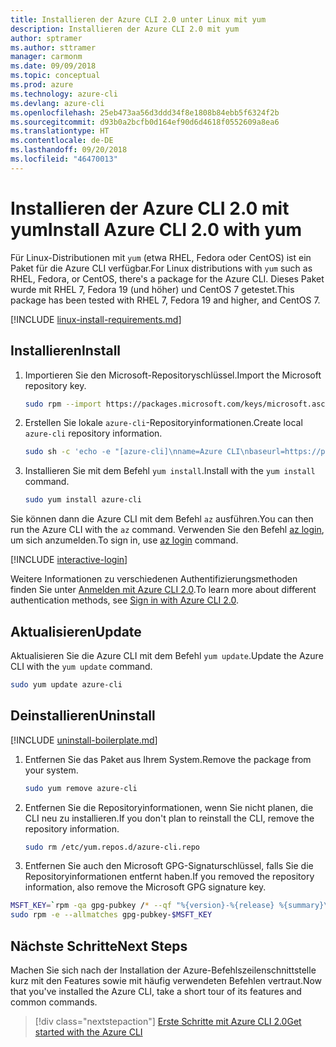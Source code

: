 ```yaml
---
title: Installieren der Azure CLI 2.0 unter Linux mit yum
description: Installieren der Azure CLI 2.0 mit yum
author: sptramer
ms.author: sttramer
manager: carmonm
ms.date: 09/09/2018
ms.topic: conceptual
ms.prod: azure
ms.technology: azure-cli
ms.devlang: azure-cli
ms.openlocfilehash: 25eb473aa56d3ddd34f8e1808b84ebb5f6324f2b
ms.sourcegitcommit: d93b0a2bcfb0d164ef90d6d4618f0552609a8ea6
ms.translationtype: HT
ms.contentlocale: de-DE
ms.lasthandoff: 09/20/2018
ms.locfileid: "46470013"
---
```

# <a name="install-azure-cli-20-with-yum"></a><span data-ttu-id="33995-103">Installieren der Azure CLI 2.0 mit yum</span><span class="sxs-lookup"><span data-stu-id="33995-103">Install Azure CLI 2.0 with yum</span></span>

<span data-ttu-id="33995-104">Für Linux-Distributionen mit `yum` (etwa RHEL, Fedora oder CentOS) ist ein Paket für die Azure CLI verfügbar.</span><span class="sxs-lookup"><span data-stu-id="33995-104">For Linux distributions with  `yum` such as RHEL, Fedora, or CentOS, there's a package for the Azure CLI.</span></span> <span data-ttu-id="33995-105">Dieses Paket wurde mit RHEL 7, Fedora 19 (und höher) und CentOS 7 getestet.</span><span class="sxs-lookup"><span data-stu-id="33995-105">This package has been tested with RHEL 7, Fedora 19 and higher, and CentOS 7.</span></span>

[!INCLUDE [linux-install-requirements.md](includes/linux-install-requirements.md)]

## <a name="install"></a><span data-ttu-id="33995-106">Installieren</span><span class="sxs-lookup"><span data-stu-id="33995-106">Install</span></span>

1. <span data-ttu-id="33995-107">Importieren Sie den Microsoft-Repositoryschlüssel.</span><span class="sxs-lookup"><span data-stu-id="33995-107">Import the Microsoft repository key.</span></span>

   ```bash
   sudo rpm --import https://packages.microsoft.com/keys/microsoft.asc
   ```

2. <span data-ttu-id="33995-108">Erstellen Sie lokale `azure-cli`-Repositoryinformationen.</span><span class="sxs-lookup"><span data-stu-id="33995-108">Create local `azure-cli` repository information.</span></span>

   ```bash
   sudo sh -c 'echo -e "[azure-cli]\nname=Azure CLI\nbaseurl=https://packages.microsoft.com/yumrepos/azure-cli\nenabled=1\ngpgcheck=1\ngpgkey=https://packages.microsoft.com/keys/microsoft.asc" > /etc/yum.repos.d/azure-cli.repo'
   ```

3. <span data-ttu-id="33995-109">Installieren Sie mit dem Befehl `yum install`.</span><span class="sxs-lookup"><span data-stu-id="33995-109">Install with the `yum install` command.</span></span>

   ```bash
   sudo yum install azure-cli
   ```

<span data-ttu-id="33995-110">Sie können dann die Azure CLI mit dem Befehl `az` ausführen.</span><span class="sxs-lookup"><span data-stu-id="33995-110">You can then run the Azure CLI with the `az` command.</span></span> <span data-ttu-id="33995-111">Verwenden Sie den Befehl [az login](/cli/azure/reference-index#az-login), um sich anzumelden.</span><span class="sxs-lookup"><span data-stu-id="33995-111">To sign in, use [az login](/cli/azure/reference-index#az-login) command.</span></span>

[!INCLUDE [interactive-login](includes/interactive-login.md)]

<span data-ttu-id="33995-112">Weitere Informationen zu verschiedenen Authentifizierungsmethoden finden Sie unter [Anmelden mit Azure CLI 2.0](authenticate-azure-cli.md).</span><span class="sxs-lookup"><span data-stu-id="33995-112">To learn more about different authentication methods, see [Sign in with Azure CLI 2.0](authenticate-azure-cli.md).</span></span>

## <a name="update"></a><span data-ttu-id="33995-113">Aktualisieren</span><span class="sxs-lookup"><span data-stu-id="33995-113">Update</span></span>

<span data-ttu-id="33995-114">Aktualisieren Sie die Azure CLI mit dem Befehl `yum update`.</span><span class="sxs-lookup"><span data-stu-id="33995-114">Update the Azure CLI with the `yum update` command.</span></span>

```bash
sudo yum update azure-cli
```

## <a name="uninstall"></a><span data-ttu-id="33995-115">Deinstallieren</span><span class="sxs-lookup"><span data-stu-id="33995-115">Uninstall</span></span>

[!INCLUDE [uninstall-boilerplate.md](includes/uninstall-boilerplate.md)]

1. <span data-ttu-id="33995-116">Entfernen Sie das Paket aus Ihrem System.</span><span class="sxs-lookup"><span data-stu-id="33995-116">Remove the package from your system.</span></span>

   ```bash
   sudo yum remove azure-cli
   ```

2. <span data-ttu-id="33995-117">Entfernen Sie die Repositoryinformationen, wenn Sie nicht planen, die CLI neu zu installieren.</span><span class="sxs-lookup"><span data-stu-id="33995-117">If you don't plan to reinstall the CLI, remove the repository information.</span></span>

   ```bash
   sudo rm /etc/yum.repos.d/azure-cli.repo
   ```

3. <span data-ttu-id="33995-118">Entfernen Sie auch den Microsoft GPG-Signaturschlüssel, falls Sie die Repositoryinformationen entfernt haben.</span><span class="sxs-lookup"><span data-stu-id="33995-118">If you removed the repository information, also remove the Microsoft GPG signature key.</span></span>

  ```bash
  MSFT_KEY=`rpm -qa gpg-pubkey /* --qf "%{version}-%{release} %{summary}\n" | grep Microsoft | awk '{print $1}'`
  sudo rpm -e --allmatches gpg-pubkey-$MSFT_KEY
  ```

## <a name="next-steps"></a><span data-ttu-id="33995-119">Nächste Schritte</span><span class="sxs-lookup"><span data-stu-id="33995-119">Next Steps</span></span>

<span data-ttu-id="33995-120">Machen Sie sich nach der Installation der Azure-Befehlszeilenschnittstelle kurz mit den Features sowie mit häufig verwendeten Befehlen vertraut.</span><span class="sxs-lookup"><span data-stu-id="33995-120">Now that you've installed the Azure CLI, take a short tour of its features and common commands.</span></span>

> [!div class="nextstepaction"]
> [<span data-ttu-id="33995-121">Erste Schritte mit Azure CLI 2.0</span><span class="sxs-lookup"><span data-stu-id="33995-121">Get started with the Azure CLI</span></span>](get-started-with-azure-cli.md)

